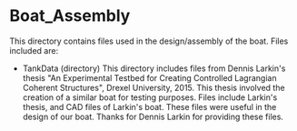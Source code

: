# Boat_Assembly

This directory contains files used in the design/assembly of the boat. Files included are:

- TankData (directory)
	This directory includes files from Dennis Larkin's thesis "An Experimental Testbed for Creating Controlled Lagrangian Coherent Structures", Drexel University, 2015. This thesis involved the creation of a similar boat for testing purposes. Files include Larkin's thesis, and CAD files of Larkin's boat. These files were useful in the design of our boat. Thanks for Dennis Larkin for providing these files.
